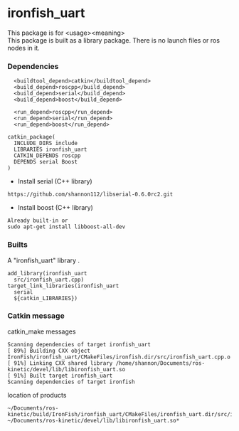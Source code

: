 # ironfish_uart
This package is for \<usage\>\<meaning\>  
This package is built as a library package. There is no launch files or ros nodes in it.  

### Dependencies
```
  <buildtool_depend>catkin</buildtool_depend>
  <build_depend>roscpp</build_depend>
  <build_depend>serial</build_depend>
  <build_depend>boost</build_depend>

  <run_depend>roscpp</run_depend>
  <run_depend>serial</run_depend>
  <run_depend>boost</run_depend>
```
```
catkin_package(
  INCLUDE_DIRS include
  LIBRARIES ironfish_uart
  CATKIN_DEPENDS roscpp
  DEPENDS serial Boost
)
```
* Install serial (C++ library)
```
https://github.com/shannon112/libserial-0.6.0rc2.git
```
* Install boost (C++ library)
```
Already built-in or
sudo apt-get install libboost-all-dev
```

### Builts
A "ironfish_uart" library .
```
add_library(ironfish_uart
  src/ironfish_uart.cpp)
target_link_libraries(ironfish_uart
  serial
  ${catkin_LIBRARIES})
```

### Catkin message
catkin_make messages
```
Scanning dependencies of target ironfish_uart
[ 89%] Building CXX object IronFish/ironfish_uart/CMakeFiles/ironfish.dir/src/ironfish_uart.cpp.o
[ 91%] Linking CXX shared library /home/shannon/Documents/ros-kinetic/devel/lib/libironfish_uart.so
[ 91%] Built target ironfish_uart
Scanning dependencies of target ironfish
```
location of products
```
~/Documents/ros-kinetic/build/IronFish/ironfish_uart/CMakeFiles/ironfish_uart.dir/src/ironfish_uart.cpp.o*
~/Documents/ros-kinetic/devel/lib/libironfish_uart.so*
```
